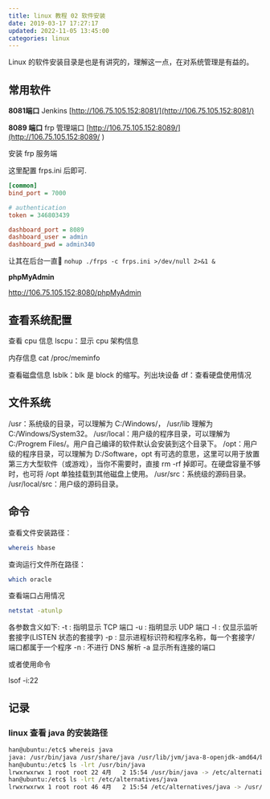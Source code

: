 ```yaml
---
title: linux 教程 02 软件安装
date: 2019-03-17 17:27:17
updated: 2022-11-05 13:45:00
categories: linux
---
```


Linux 的软件安装目录是也是有讲究的，理解这一点，在对系统管理是有益的。

## 常用软件

**8081端口**
Jenkins
[http://106.75.105.152:8081/](http://106.75.105.152:8081/)

**8089 端口**
frp 管理端口
[http://106.75.105.152:8089/](http://106.75.105.152:8089/
)

安装 frp 服务端

这里配置 frps.ini 后即可.

```ini
[common]
bind_port = 7000

# authentication
token = 346803439

dashboard_port = 8089
dashboard_user = admin
dashboard_pwd = admin340
```

让其在后台一直🏃
`nohup ./frps -c frps.ini >/dev/null 2>&1 &`

**phpMyAdmin**

<http://106.75.105.152:8080/phpMyAdmin>

## 查看系统配置

查看 cpu 信息
lscpu：显示 cpu 架构信息

内存信息
cat /proc/meminfo

查看磁盘信息
lsblk：blk 是 block 的缩写。列出块设备
df：查看硬盘使用情况

## 文件系统

/usr：系统级的目录，可以理解为 C:/Windows/，
/usr/lib 理解为 C:/Windows/System32。
/usr/local：用户级的程序目录，可以理解为 C:/Progrem Files/。用户自己编译的软件默认会安装到这个目录下。
/opt：用户级的程序目录，可以理解为 D:/Software，opt 有可选的意思，这里可以用于放置第三方大型软件（或游戏），当你不需要时，直接 rm -rf 掉即可。在硬盘容量不够时，也可将 /opt 单独挂载到其他磁盘上使用。
/usr/src：系统级的源码目录。
/usr/local/src：用户级的源码目录。

## 命令

查看文件安装路径：

```sh
whereis hbase
```

查询运行文件所在路径：

```sh
which oracle
```

查看端口占用情况

```sh
netstat -atunlp
```

各参数含义如下:
-t : 指明显示 TCP 端口
-u : 指明显示 UDP 端口
-l : 仅显示监听套接字(LISTEN 状态的套接字)
-p : 显示进程标识符和程序名称，每一个套接字/端口都属于一个程序
-n : 不进行 DNS 解析
-a 显示所有连接的端口

或者使用命令

lsof -i:22

## 记录

### linux 查看 java 的安装路径

```sh
han@ubuntu:/etc$ whereis java
java: /usr/bin/java /usr/share/java /usr/lib/jvm/java-8-openjdk-amd64/bin/java /usr/share/man/man1/java.1.gz
han@ubuntu:/etc$ ls -lrt /usr/bin/java
lrwxrwxrwx 1 root root 22 4月   2 15:54 /usr/bin/java -> /etc/alternatives/java
han@ubuntu:/etc$ ls -lrt /etc/alternatives/java
lrwxrwxrwx 1 root root 46 4月   2 15:54 /etc/alternatives/java -> /usr/lib/jvm/java-8-openjdk-amd64/jre/bin/java
```
